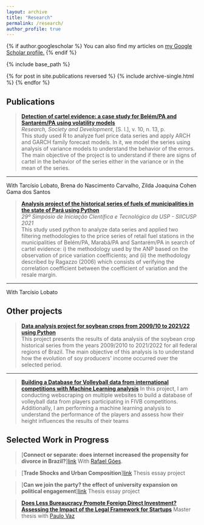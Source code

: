 ```yaml
---
layout: archive
title: "Research"
permalink: /research/
author_profile: true
---
```


{% if author.googlescholar %}
  You can also find my articles on <u><a href="{{author.googlescholar}}">my Google Scholar profile</a>.</u>
{% endif %}

{% include base_path %}

{% for post in site.publications reversed %}
  {% include archive-single.html %}
{% endfor %}

## Publications
> [**Detection of cartel evidence: a case study for Belém/PA and Santarém/PA using volatility models**](https://rsdjournal.org/index.php/rsd/article/view/21397)      
*Research, Society and Development*, [S. l.], v. 10, n. 13, p.                                                                                                        
This study used R to analyze fuel price data series and apply ARCH and GARCH family forecast models. In it, we model the series using analysis of variance models to understand the behavior of the errors. The main objective of the project is to understand if there are signs of cartel in the behavior of the series either in the variance or in the mean of the series.
---
With Tarcísio Lobato, Brena do Nascimento Carvalho, Zilda Joaquina Cohen Gama dos Santos

> [**Analysis project of the historical series of fuels of municipalities in the state of Pará using Python**](https://docs.google.com/presentation/d/1ujuw85dBVfFrFYNTBzde2B_0GW9FhTiO/present?slide=id.p4)                                                                      
*29º Simpósio de Iniciação CIentífica e Tecnológica da USP - SIICUSP 2021*                                                                                           
This study used python to analyze data series and applied two filtering methodologies to the price series of retail fuel stations in the municipalities of Belém/PA, Marabá/PA and Santarém/PA in search of cartel evidence: i) the methodology used by the ANP based on the observation of price variation coefficients; and (ii) the methodology described by Ragazzo (2006) which consists of verifying the correlation coefficient between the coefficient of variation and the resale margin.
---
With Tarcísio Lobato

## Other projects
> [**Data analysis project for soybean crops from 2009/10 to 2021/22 using Python**](https://drive.google.com/file/d/1jCygbScqzbBCeuib1F76vWX-Ry9S_H49/view?usp=sharing)                                                                                                                                                         
This project presents the results of data analysis of the soybean crop historical series from the years 2009/2010 to 2021/2022 for all federal regions of Brazil. The main objective of this analysis is to understand how the evolution of soy producers' income occurred over the selected period.
---

> [**Building a Database for Volleyball data from international competitions with Machine Learning analysis**](https://github.com/estevaocardoso/projetos-estevao/tree/main/VOLLEYBALL)
> In this project, I am conducting webscraping on multiple websites to build a database of volleyball data from players participating in FIVB competitions. Additionally, I am performing a machine learning analysis to understand the performance of the players and assess how their height influences the results of their teams

## Selected Work in Progress

> [**Connect or separate: does internet increased the propensity for divorce in Brazil?**][link](https://drive.google.com/file/d/1qkVjEE9zWKAYXlJxn5a7tMrGGNFQe2tD/view?usp=drive_link)
With [Rafael Góes](https://x.com/rafaelgoesecon).

> [**Trade Shocks and Urban Composition**][link](https://drive.google.com/file/d/1zflGqKpoqO4Zp2MM9zZ7M6qwJG9cuBS2/view?usp=sharing)
Thesis essay project

> [**Can we join the party? the effect of university expansion on political engagement**][link](https://drive.google.com/file/d/1-Js8ArOyErAP3a2dlN8yl2JQfMZdBLuE/view?usp=sharing)
Thesis essay project

> [**Does Less Bureaucracy Promote Foreign Direct Investment? Assessing the Impact of the Legal Framework for Startups**](https://drive.google.com/file/d/1eYY_IyHPu1IIjZenfYUXtbGzY5IGDVp8/view?usp=sharing)
Master thesis with [Paulo Vaz](https://sites.google.com/site/phvazz/)


